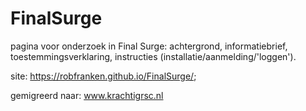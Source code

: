 # FinalSurge
pagina voor onderzoek in Final Surge: achtergrond, informatiebrief, toestemmingsverklaring, instructies (installatie/aanmelding/'loggen').

site: https://robfranken.github.io/FinalSurge/;

gemigreerd naar: www.krachtigrsc.nl 
